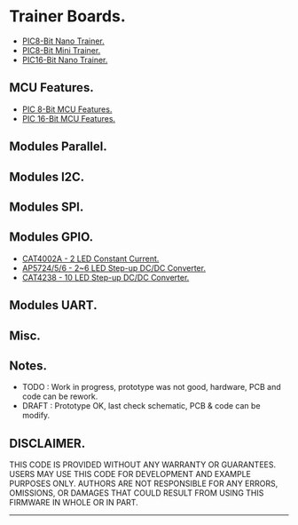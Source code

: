 # Trainer Boards.

- [PIC8-Bit Nano Trainer.](./boards/pic8bit-nano/)
- [PIC8-Bit Mini Trainer.](./boards/pic8bit-mini/)
- [PIC16-Bit Nano Trainer.](./boards/pic16bit-nano/)

## MCU Features.

- [PIC 8-Bit MCU Features.](./features/8bit/)
- [PIC 16-Bit MCU Features.](./features/16bit/)

## Modules Parallel.

## Modules I2C.

## Modules SPI.

## Modules GPIO.

- [CAT4002A - 2 LED Constant Current.](./modules/cat4002/)
- [AP5724/5/6 - 2~6 LED Step-up DC/DC Converter.](./modules/ap572x/)
- [CAT4238 - 10 LED Step-up DC/DC Converter.](./modules/cat4238/)

## Modules UART.

## Misc.

## Notes.

- TODO : Work in progress, prototype was not good, hardware, PCB and code can be rework.
- DRAFT : Prototype OK, last check schematic, PCB & code can be modify.

## DISCLAIMER.

THIS CODE IS PROVIDED WITHOUT ANY WARRANTY OR GUARANTEES.
USERS MAY USE THIS CODE FOR DEVELOPMENT AND EXAMPLE PURPOSES ONLY.
AUTHORS ARE NOT RESPONSIBLE FOR ANY ERRORS, OMISSIONS, OR DAMAGES THAT COULD
RESULT FROM USING THIS FIRMWARE IN WHOLE OR IN PART.

---